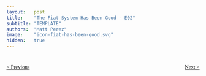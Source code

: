 ```yaml
---
layout:   post
title:    "The Fiat System Has Been Good - E02"
subtitle: "TEMPLATE"
authors:  "Matt Perez"
image:    "icon-fiat-has-been-good.svg"
hidden:   true
---
```


<div style="display:none; ">
 <p>Time for an alternative to the bug.</p>
</div>

<h1></h1>
 <p></p>
 <p></p>
 <p></p>

<h1></h1>
 <p></p>
 <p></p>  
 <p></p>

<div style="margin-bottom:1in; font-family: American Typewriter, serif; ">
 <span style="float:left; ">
   <a href="https://radicalcompanies.com/2024/11/28/book4-intro">&lt; Previous</a>
 </span>
 <span style="float:right; ">
  <a href="https://radicalcompanies.com/2024/12/01/book4-02">Next &gt;</a>
 </span>
</div>
